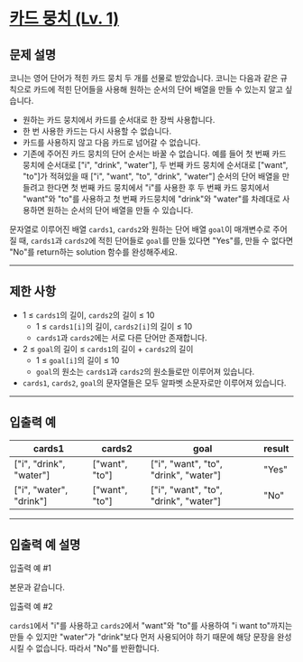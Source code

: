 # [카드 뭉치 (Lv. 1)](https://school.programmers.co.kr/learn/courses/30/lessons/159994)

## 문제 설명
코니는 영어 단어가 적힌 카드 뭉치 두 개를 선물로 받았습니다. 코니는 다음과 같은 규칙으로 카드에 적힌 단어들을 사용해 원하는 순서의 단어 배열을 만들 수 있는지 알고 싶습니다.

* 원하는 카드 뭉치에서 카드를 순서대로 한 장씩 사용합니다.
* 한 번 사용한 카드는 다시 사용할 수 없습니다.
* 카드를 사용하지 않고 다음 카드로 넘어갈 수 없습니다.
* 기존에 주어진 카드 뭉치의 단어 순서는 바꿀 수 없습니다.
예를 들어 첫 번째 카드 뭉치에 순서대로 ["i", "drink", "water"], 두 번째 카드 뭉치에 순서대로 ["want", "to"]가 적혀있을 때 ["i", "want", "to", "drink", "water"] 순서의 단어 배열을 만들려고 한다면 첫 번째 카드 뭉치에서 "i"를 사용한 후 두 번째 카드 뭉치에서 "want"와 "to"를 사용하고 첫 번째 카드뭉치에 "drink"와 "water"를 차례대로 사용하면 원하는 순서의 단어 배열을 만들 수 있습니다.

문자열로 이루어진 배열 `cards1`, `cards2`와 원하는 단어 배열 `goal`이 매개변수로 주어질 때, `cards1`과 `cards2`에 적힌 단어들로 `goal`를 만들 있다면 "Yes"를, 만들 수 없다면 "No"를 return하는 solution 함수를 완성해주세요.

---

## 제한 사항
* 1 ≤ `cards1`의 길이, `cards2`의 길이 ≤ 10
    * 1 ≤ `cards1[i]`의 길이, `cards2[i]`의 길이 ≤ 10
    * `cards1`과 `cards2`에는 서로 다른 단어만 존재합니다.
* 2 ≤ `goal`의 길이 ≤ `cards1`의 길이 + `cards2`의 길이
    * 1 ≤ `goal[i]`의 길이 ≤ 10
    * `goal`의 원소는 `cards1`과 `cards2`의 원소들로만 이루어져 있습니다.
* `cards1`, `cards2`, `goal`의 문자열들은 모두 알파벳 소문자로만 이루어져 있습니다.

---

## 입출력 예
|cards1|	cards2|	goal|	result|
|---|---|---|---|
|["i", "drink", "water"]|	["want", "to"]|	["i", "want", "to", "drink", "water"]|	"Yes"|
|["i", "water", "drink"]|	["want", "to"]|	["i", "want", "to", "drink", "water"]|	"No"|

---

## 입출력 예 설명
입출력 예 #1

본문과 같습니다.

입출력 예 #2

`cards1`에서 "i"를 사용하고 `cards2`에서 "want"와 "to"를 사용하여 "i want to"까지는 만들 수 있지만 "water"가 "drink"보다 먼저 사용되어야 하기 때문에 해당 문장을 완성시킬 수 없습니다. 따라서 "No"를 반환합니다.